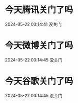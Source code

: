 # 今天腾讯关门了吗

2024-05-22 00:14:41 没关门

# 今天微博关门了吗

2024-05-22 00:14:45 没关门

# 今天谷歌关门了吗

2024-05-22 00:14:45 没关门

